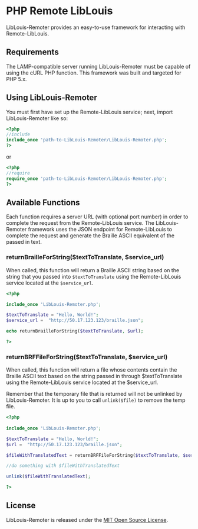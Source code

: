 # PHP Remote LibLouis

LibLouis-Remoter provides an easy-to-use framework for interacting with 
Remote-LibLouis. 

## Requirements

The LAMP-compatible server running LibLouis-Remoter must be capable of using
the cURL PHP function. This framework was built and targeted for PHP 5.x.

## Using LibLouis-Remoter

You must first have set up the Remote-LibLouis service; next, import 
LibLouis-Remoter like so: 

```php
<?php
//include
include_once 'path-to-LibLouis-Remoter/LibLouis-Remoter.php';
?>
```

or

```php
<?php
//require
require_once 'path-to-LibLouis-Remoter/LibLouis-Remoter.php';
?>
```	
	
## Available Functions 

Each function requires a server URL (with optional port number) in order to
complete the request from the Remote-LibLouis service. The LibLouis-Remoter
framework uses the JSON endpoint for Remote-LibLouis to complete the request
and generate the Braille ASCII equivalent of the passed in text.


### returnBrailleForString($textToTranslate, $service_url)

When called, this function will return a Braille ASCII string based on the
string that you passed into `$textToTranslate` using the Remote-LibLouis
service located at the `$service_url`.


```php
<?php

include_once 'LibLouis-Remoter.php';

$textToTranslate = "Hello, World!";
$service_url =  "http://50.17.123.123/braille.json";

echo returnBrailleForString($textToTranslate, $url);

?>
```

### returnBRFFileForString($textToTranslate, $service_url)

When called, this function will return a file whose contents contain the
Braille ASCII text based on the string passed in through $textToTranslate
using the Remote-LibLouis service located at the $service_url.

Remember that the temporary file that is returned will not be unlinked by 
LibLouis-Remoter. It is up to you to call `unlink($file)` to remove the
temp file.

```php
<?php
	
include_once 'LibLouis-Remoter.php';

$textToTranslate = "Hello, World!";
$url =  "http://50.17.123.123/braille.json";

$fileWithTranslatedText = returnBRFFileForString($textToTranslate, $service_url);

//do something with $fileWithTranslatedText

unlink($fileWithTranslatedText);

?>
```

## License

LibLouis-Remoter is released under the 
[MIT Open Source License](http://opensource.org/licenses/MIT).